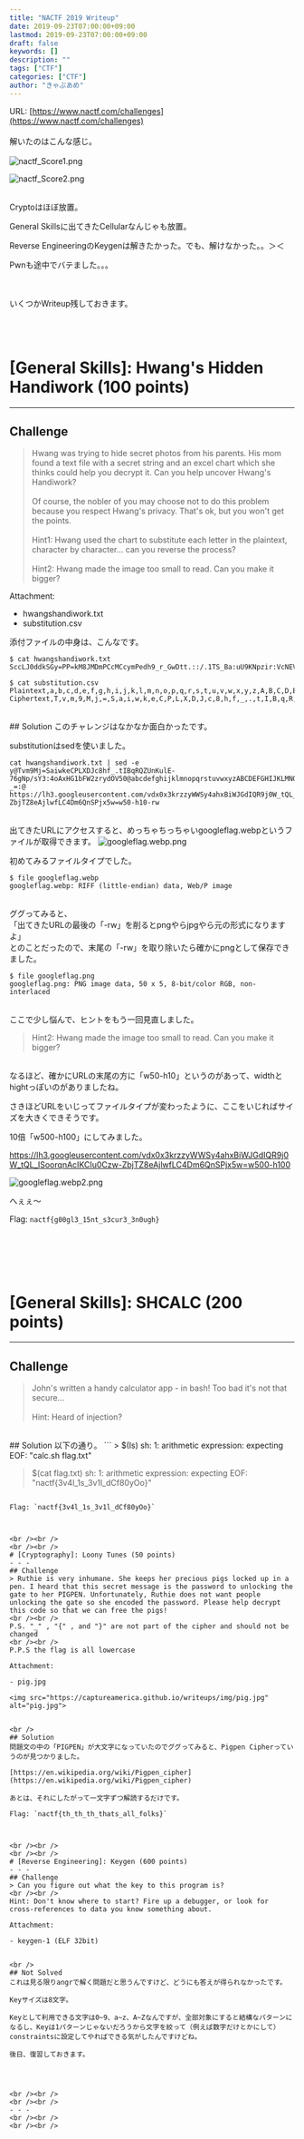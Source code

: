 ```yaml
---
title: "NACTF 2019 Writeup"
date: 2019-09-23T07:00:00+09:00
lastmod: 2019-09-23T07:00:00+09:00
draft: false
keywords: []
description: ""
tags: ["CTF"]
categories: ["CTF"]
author: "きゃぷあめ"
---
```

URL: [https://www.nactf.com/challenges](https://www.nactf.com/challenges)
<br /><br />
解いたのはこんな感じ。
<br /><br />
<img src="https://captureamerica.github.io/writeups/img/nactf_Score1.png" alt="nactf_Score1.png">

<img src="https://captureamerica.github.io/writeups/img/nactf_Score2.png" alt="nactf_Score2.png">
<br /><br />

Cryptoはほぼ放置。

General Skillsに出てきたCellularなんじゃも放置。

Reverse EngineeringのKeygenは解きたかった。でも、解けなかった。。＞＜

Pwnも途中でバテました。。。

<br /><br />
いくつかWriteup残しておきます。



<br /><br />
# [General Skills]: Hwang's Hidden Handiwork (100 points)
- - -
## Challenge
> Hwang was trying to hide secret photos from his parents. His mom found a text file with a secret string and an excel chart which she thinks could help you decrypt it. Can you help uncover Hwang's Handiwork?
<br /><br />
Of course, the nobler of you may choose not to do this problem because you respect Hwang's privacy. That's ok, but you won't get the points.
<br /><br />
Hint1: Hwang used the chart to substitute each letter in the plaintext, character by character... can you reverse the process?
<br /><br />
Hint2: Hwang made the image too small to read. Can you make it bigger?

Attachment:

- hwangshandiwork.txt
- substitution.csv

添付ファイルの中身は、こんなです。
```
$ cat hwangshandiwork.txt 
SccLJ0ddkSGy=PP=kM8JMDmPCcMCcymPedh9_r_GwDtt.::/.1TS_Ba:uU9KNpzir:VcNEVK/PPDXCImKlqK8rqtfOAvisA2MIikfjEq1ReFNC/gi_bf5fbrOSxrODf 

$ cat substitution.csv 
Plaintext,a,b,c,d,e,f,g,h,i,j,k,l,m,n,o,p,q,r,s,t,u,v,w,x,y,z,A,B,C,D,E,F,G,H,I,J,K,L,M,N,O,P,Q,R,S,T,U,V,W,X,Y,Z,1,2,3,4,5,6,7,8,9,0,.,/,-,_,=,:
Ciphertext,T,v,m,9,M,j,=,S,a,i,w,k,e,C,P,L,X,D,J,c,8,h,f,_,.,t,I,B,q,R,Q,Z,U,n,K,u,l,E,-,7,6,g,N,p,/,s,Y,3,:,4,o,A,x,H,G,1,b,F,W,2,z,r,y,d,O,V,5,0
```


<br />
## Solution
このチャレンジはなかなか面白かったです。

substitutionはsedを使いました。
```
cat hwangshandiwork.txt | sed -e y@Tvm9Mj=SaiwkeCPLXDJc8hf_.tIBqRQZUnKulE-76gNp/sY3:4oAxHG1bFW2zrydOV50@abcdefghijklmnopqrstuvwxyzABCDEFGHIJKLMNOPQRSTUVWXYZ1234567890./-_=:@
https://lh3.googleusercontent.com/vdx0x3krzzyWWSy4ahxBiWJGdIQR9j0W_tQL_ISoorqnAcIKCIu0Czw-ZbjTZ8eAjlwfLC4Dm6QnSPjx5w=w50-h10-rw
```

<br />
出てきたURLにアクセスすると、めっちゃちっちゃいgoogleflag.webpというファイルが取得できます。

<img src="https://captureamerica.github.io/writeups/img/googleflag.webp.png" alt="googleflag.webp.png">


初めてみるファイルタイプでした。
```
$ file googleflag.webp
googleflag.webp: RIFF (little-endian) data, Web/P image
```

<br />
ググってみると、<br />「出てきたURLの最後の「-rw」を削るとpngやらjpgやら元の形式になりますよ」<br />とのことだったので、末尾の「-rw」を取り除いたら確かにpngとして保存できました。

```
$ file googleflag.png 
googleflag.png: PNG image data, 50 x 5, 8-bit/color RGB, non-interlaced
```

<br />
ここで少し悩んで、ヒントをもう一回見直しました。

> Hint2: Hwang made the image too small to read. Can you make it bigger?

<br />
なるほど、確かにURLの末尾の方に「w50-h10」というのがあって、widthとhightっぽいのがありましたね。

さきほどURLをいじってファイルタイプが変わったように、ここをいじればサイズを大きくできそうです。

10倍「w500-h100」にしてみました。

https://lh3.googleusercontent.com/vdx0x3krzzyWWSy4ahxBiWJGdIQR9j0W_tQL_ISoorqnAcIKCIu0Czw-ZbjTZ8eAjlwfLC4Dm6QnSPjx5w=w500-h100

<img src="https://captureamerica.github.io/writeups/img/googleflag.webp2.png" alt="googleflag.webp2.png">

へぇぇ〜

Flag: `nactf{g00gl3_15nt_s3cur3_3n0ugh}`




<br /><br />
<br /><br />
# [General Skills]: SHCALC (200 points)
- - -
## Challenge
> John's written a handy calculator app - in bash! Too bad it's not that secure...
<br /><br />
Hint: Heard of injection?


<br />
## Solution
以下の通り。
```
> $(ls)
sh: 1: arithmetic expression: expecting EOF: "calc.sh
flag.txt"

> $(cat flag.txt)
sh: 1: arithmetic expression: expecting EOF: "nactf{3v4l_1s_3v1l_dCf80yOo}"
```

Flag: `nactf{3v4l_1s_3v1l_dCf80yOo}`



<br /><br />
<br /><br />
# [Cryptography]: Loony Tunes (50 points)
- - -
## Challenge
> Ruthie is very inhumane. She keeps her precious pigs locked up in a pen. I heard that this secret message is the password to unlocking the gate to her PIGPEN. Unfortunately, Ruthie does not want people unlocking the gate so she encoded the password. Please help decrypt this code so that we can free the pigs!
<br /><br />
P.S. "_" , "{" , and "}" are not part of the cipher and should not be changed
<br /><br />
P.P.S the flag is all lowercase

Attachment:

- pig.jpg

<img src="https://captureamerica.github.io/writeups/img/pig.jpg" alt="pig.jpg">


<br />
## Solution
問題文の中の「PIGPEN」が大文字になっていたのでググってみると、Pigpen Cipherっていうのが見つかりました。

[https://en.wikipedia.org/wiki/Pigpen_cipher](https://en.wikipedia.org/wiki/Pigpen_cipher)

あとは、それにしたがって一文字ずつ解読するだけです。

Flag: `nactf{th_th_th_thats_all_folks}`



<br /><br />
<br /><br />
# [Reverse Engineering]: Keygen (600 points)
- - -
## Challenge
> Can you figure out what the key to this program is?
<br /><br />
Hint: Don't know where to start? Fire up a debugger, or look for cross-references to data you know something about.

Attachment:

- keygen-1 (ELF 32bit)


<br />
## Not Solved
これは見る限りangrで解く問題だと思うんですけど、どうにも答えが得られなかったです。

Keyサイズは8文字。

Keyとして利用できる文字は0~9、a~z、A~Zなんですが、全部対象にすると結構なパターンになるし、Keyは1パターンじゃないだろうから文字を絞って（例えば数字だけとかにして）constraintsに設定してやればできる気がしたんですけどね。

後日、復習しておきます。




<br /><br />
<br /><br />
- - -
<br /><br />
<br /><br />

